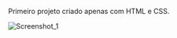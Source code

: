 Primeiro projeto criado apenas com HTML e CSS.

![Screenshot_1](https://github.com/user-attachments/assets/4aadc95c-2e77-41b1-8755-5aea9f4c796a)

